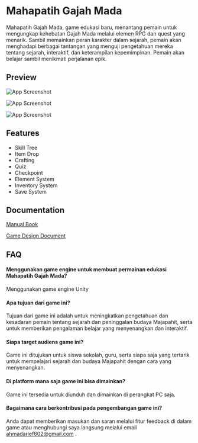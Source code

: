 
# Mahapatih Gajah Mada

Mahapatih Gajah Mada, game edukasi baru, menantang pemain untuk mengungkap kehebatan  Gajah Mada melalui elemen RPG dan quest yang menarik. Sambil memainkan peran karakter dalam sejarah, pemain akan menghadapi berbagai tantangan yang menguji pengetahuan mereka tentang sejarah, interaktif, dan keterampilan kepemimpinan. Pemain akan belajar sambil menikmati perjalanan epik.


## Preview

![App Screenshot](https://img.itch.zone/aW1hZ2UvMjgwODQ5Ni8xNjc3MjQ0Mi5wbmc=/347x500/guTNM7.png)

![App Screenshot](https://img.itch.zone/aW1hZ2UvMjgwODQ5Ni8xNjc3MjQ0NS5wbmc=/347x500/OJ0otV.png)

![App Screenshot](https://img.itch.zone/aW1hZ2UvMjgwODQ5Ni8xNjc3MjQ0My5wbmc=/347x500/S0bRVy.png)

## Features

- Skill Tree
- Item Drop
- Crafting
- Quiz
- Checkpoint
- Element System
- Inventory System
- Save System


## Documentation

[Manual Book](https://drive.google.com/file/d/1uQET7GjYlHQLglU3BG4dB3u8--_J6qel/view?usp=drive_link)

[Game Design Document](https://drive.google.com/file/d/13z_7mLVq6ZnxiySv2OfyxNQK7L6xQXZy/view?usp=sharing)

## FAQ

#### Menggunakan game engine untuk membuat permainan edukasi Mahapatih Gajah Mada?

Menggunakan game engine Unity

#### Apa tujuan dari game ini?

Tujuan dari game ini adalah untuk meningkatkan pengetahuan dan kesadaran pemain tentang sejarah dan peninggalan budaya Majapahit, serta untuk memberikan pengalaman belajar yang menyenangkan dan interaktif.

#### Siapa target audiens game ini?

Game ini ditujukan untuk siswa sekolah, guru, serta siapa saja yang tertarik untuk mempelajari sejarah dan budaya Majapahit dengan cara yang menyenangkan.

#### Di platform mana saja game ini bisa dimainkan?

Game ini tersedia untuk diunduh dan dimainkan di perangkat PC saja.

#### Bagaimana cara berkontribusi pada pengembangan game ini?

Anda dapat memberikan masukan dan saran melalui fitur feedback di dalam game atau menghubungi saya langsung melalui email ahmadarief602@gmail.com .






